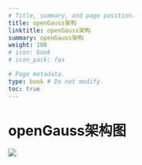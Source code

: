 ```yaml
---
# Title, summary, and page position.
title: openGauss架构 
linktitle: openGauss架构
summary: openGauss架构
weight: 100
# icon: book
# icon_pack: fas

# Page metadata.
type: book # Do not modify.
toc: true
---
```


# openGauss架构图

![](https://cdn.attack204.com/20220615224900.png)



